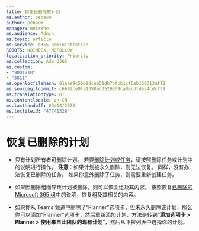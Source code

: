 ```yaml
---
title: 恢复已删除的计划
ms.author: pebaum
author: pebaum
manager: mnirkhe
ms.audience: Admin
ms.topic: article
ms.service: o365-administration
ROBOTS: NOINDEX, NOFOLLOW
localization_priority: Priority
ms.collection: Adm_O365
ms.custom:
- "9001718"
- "3811"
ms.openlocfilehash: 81eae9c5bb9dcea51db7bfcb1cf6eb160613af12
ms.sourcegitcommit: c6692ce0fa1358ec3529e59ca0ecdfdea4cdc759
ms.translationtype: HT
ms.contentlocale: zh-CN
ms.lasthandoff: 09/14/2020
ms.locfileid: "47741328"
---
```

# <a name="recover-deleted-plans"></a>恢复已删除的计划

- 只有计划所有者可删除计划。 若要[删除计划或任务](https://support.microsoft.com/office/39e10e78-13f0-446d-94cd-9e562648497a.)，请按照删除任务或计划中的说明进行操作。  **注意**：如果计划被永久删除，则无法恢复。 同样，没有办法恢复已删除的任务。 如果你意外删除了任务，则需要重新创建任务。

- 如果因删除组而导致计划被删除，则可以恢复组及其内容。 按照恢复[已删除的 Microsoft 365 组](https://docs.microsoft.com/microsoft-365/admin/create-groups/restore-deleted-group?view=o365-worldwide)中的说明，恢复组及其相关的内容。

- 如果你从 Teams 频道中删除了“Planner”选项卡，但未永久删除该计划，那么你可以添加“Planner”选项卡，然后重新添加计划，方法是转到“**添加选项卡 > Planner > 使用来自此团队的现有计划**”，然后从下拉列表中选择你的计划。
